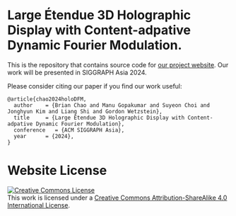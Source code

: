 # Large Étendue 3D Holographic Display with Content-adpative Dynamic Fourier Modulation.

This is the repository that contains source code for [our project website](https://bchao1.github.io/holo_dfm.github.io/). Our work will be presented in SIGGRAPH Asia 2024.

Please consider citing our paper if you find our work useful:
```
@article{chao2024holoDFM,
  author    = {Brian Chao and Manu Gopakumar and Suyeon Choi and Jonghyun Kim and Liang Shi and Gordon Wetzstein},
  title     = {Large Étendue 3D Holographic Display with Content-adpative Dynamic Fourier Modulation},
  conference   = {ACM SIGGRAPH Asia},
  year      = {2024},
}
```

# Website License
<a rel="license" href="http://creativecommons.org/licenses/by-sa/4.0/"><img alt="Creative Commons License" style="border-width:0" src="https://i.creativecommons.org/l/by-sa/4.0/88x31.png" /></a><br />This work is licensed under a <a rel="license" href="http://creativecommons.org/licenses/by-sa/4.0/">Creative Commons Attribution-ShareAlike 4.0 International License</a>.
